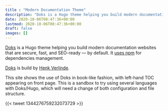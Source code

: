 ```yaml
---
title : "Modern Documentation Theme"
description: "Doks is a Hugo theme helping you build modern documentation websites that are secure, fast, and SEO-ready — by default."
date: 2020-10-06T08:47:36+00:00
lastmod: 2020-10-06T08:47:36+00:00
draft: false
images: []
---
```


[Doks](https://github.com/h-enk/doks/) is a Hugo theme helping you build modern documentation websites that are secure, fast, and SEO-ready — by default. It [uses npm](https://henkverlinde.com/master-npm-with-hugo-managing-dependencies/) for dependencies management. 

[Doks](https://github.com/h-enk/doks/) is build by [Henk Verlinde](https://twitter.com/HenkVerlinde).

This site shows the use of Doks in book-like fashion, with left-hand TOC
appearing on front page. This is a sandbox to try using several languages with Doks/Hugo,
 which will need a change of both configuration and file structure.

{{< tweet 1344276759232073729 >}}